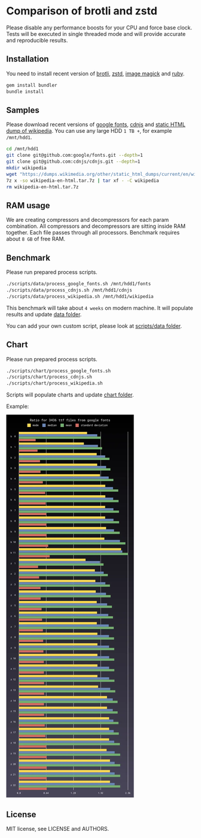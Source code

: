 # Comparison of brotli and zstd

Please disable any performance boosts for your CPU and force base clock.
Tests will be executed in single threaded mode and will provide accurate and reproducible results.

## Installation

You need to install recent version of
[brotli](https://github.com/google/brotli), [zstd](https://github.com/facebook/zstd),
[image magick](https://github.com/ImageMagick/ImageMagick) and [ruby](https://github.com/ruby/ruby).

```sh
gem install bundler
bundle install
```

## Samples

Please download recent versions of [google fonts](https://github.com/google/fonts),
[cdnjs](https://github.com/cdnjs/cdnjs) and
[static HTML dump of wikipedia](https://dumps.wikimedia.org/other/static_html_dumps/current/en/).
You can use any large HDD `1 TB +`, for example `/mnt/hdd1`.

```sh
cd /mnt/hdd1
git clone git@github.com:google/fonts.git --depth=1
git clone git@github.com:cdnjs/cdnjs.git --depth=1
mkdir wikipedia
wget "https://dumps.wikimedia.org/other/static_html_dumps/current/en/wikipedia-en-html.tar.7z"
7z x -so wikipedia-en-html.tar.7z | tar xf - -C wikipedia
rm wikipedia-en-html.tar.7z
```

## RAM usage

We are creating compressors and decompressors for each param combination.
All compressors and decompressors are sitting inside RAM together.
Each file passes through all processors.
Benchmark requires about `8 GB` of free RAM.

## Benchmark

Please run prepared process scripts.

```sh
./scripts/data/process_google_fonts.sh /mnt/hdd1/fonts
./scripts/data/process_cdnjs.sh /mnt/hdd1/cdnjs
./scripts/data/process_wikipedia.sh /mnt/hdd1/wikipedia
```

This benchmark will take about `4 weeks` on modern machine.
It will populate results and update [data folder](data).

You can add your own custom script, please look at [scripts/data folder](scripts/data).

## Chart

Please run prepared process scripts.

```sh
./scripts/chart/process_google_fonts.sh
./scripts/chart/process_cdnjs.sh
./scripts/chart/process_wikipedia.sh
```

Scripts will populate charts and update [chart folder](chart).

Example:

![Example chart](chart/google_fonts/ttf/any/ratio/all.webp)

## License

MIT license, see LICENSE and AUTHORS.
